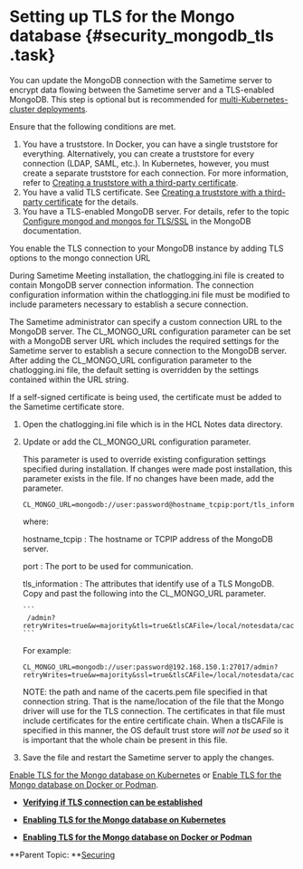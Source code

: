 # Setting up TLS for the Mongo database {#security_mongodb_tls .task}

You can update the MongoDB connection with the Sametime server to encrypt data flowing between the Sametime server and a TLS-enabled MongoDB. This step is optional but is recommended for [multi-Kubernetes-cluster deployments](https://www.mongodb.com/docs/kubernetes-operator/stable/multi-cluster-overview/#multi-cluster-overview-ref).

Ensure that the following conditions are met.

1.  You have a truststore. In Docker, you can have a single truststore for everything. Alternatively, you can create a truststore for every connection \(LDAP, SAML, etc.\). In Kubernetes, however, you must create a separate truststore for each connection. For more information, refer to [Creating a truststore with a third-party certificate](t_create_truststore.md).
2.  You have a valid TLS certificate. See [Creating a truststore with a third-party certificate](t_create_truststore.md) for the details.
3.  You have a TLS-enabled MongoDB server. For details, refer to the topic [Configure mongod and mongos for TLS/SSL](https://docs.mongodb.com/manual/tutorial/configure-ssl/) in the MongoDB documentation.

You enable the TLS connection to your MongoDB instance by adding TLS options to the mongo connection URL

During Sametime Meeting installation, the chatlogging.ini file is created to contain MongoDB server connection information. The connection configuration information within the chatlogging.ini file must be modified to include parameters necessary to establish a secure connection.

The Sametime administrator can specify a custom connection URL to the MongoDB server. The CL\_MONGO\_URL configuration parameter can be set with a MongoDB server URL which includes the required settings for the Sametime server to establish a secure connection to the MongoDB server. After adding the CL\_MONGO\_URL configuration parameter to the chatlogging.ini file, the default setting is overridden by the settings contained within the URL string.

If a self-signed certificate is being used, the certificate must be added to the Sametime certificate store.

1.  Open the chatlogging.ini file which is in the HCL Notes data directory.

2.  Update or add the CL\_MONGO\_URL configuration parameter.

    This parameter is used to override existing configuration settings specified during installation. If changes were made post installation, this parameter exists in the file. If no changes have been made, add the parameter.

    ```
    CL_MONGO_URL=mongodb://user:password@hostname_tcpip:port/tls_information
    ```

    where:

    hostname\_tcpip
    :   The hostname or TCPIP address of the MongoDB server.

    port
    :   The port to be used for communication.

    tls\_information
    :   The attributes that identify use of a TLS MongoDB. Copy and past the following into the CL\_MONGO\_URL parameter.

        ```
         /admin?retryWrites=true&w=majority&tls=true&tlsCAFile=/local/notesdata/cacerts.pem
        ```

    For example:

    ```
    CL_MONGO_URL=mongodb://user:password@192.168.150.1:27017/admin?retryWrites=true&w=majority&ssl=true&tlsCAFile=/local/notesdata/cacerts.pem
    ```

    NOTE: the path and name of the cacerts.pem file specified in that connection string. That is the name/location of the file that the Mongo driver will use for the TLS connection. The certificates in that file must include certificates for the entire certificate chain. When a tlsCAFile is specified in this manner, the OS default trust store _will not be used_ so it is important that the whole chain be present in this file.

3.  Save the file and restart the Sametime server to apply the changes.


[Enable TLS for the Mongo database on Kubernetes](t_security_tls_mongodb_k8s.md) or [Enable TLS for the Mongo database on Docker or Podman](t_security_mongodb_tls_docker.md).

-   **[Verifying if TLS connection can be established](t_verify_tlsconnection.md)**  

-   **[Enabling TLS for the Mongo database on Kubernetes](t_security_tls_mongodb_k8s.md)**  

-   **[Enabling TLS for the Mongo database on Docker or Podman](t_security_mongodb_tls_docker.md)**  


**Parent Topic:  **[Securing](securing.md)

